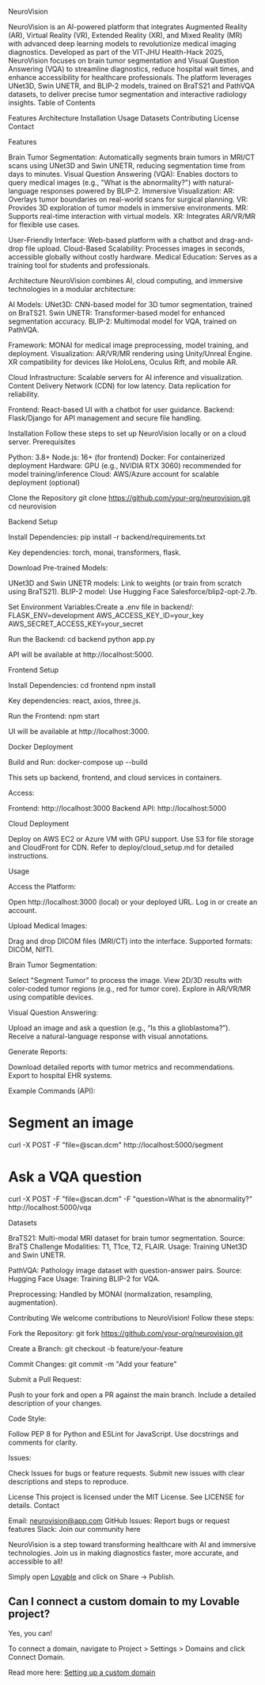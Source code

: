 NeuroVision

NeuroVision is an AI-powered platform that integrates Augmented Reality (AR), Virtual Reality (VR), Extended Reality (XR), and Mixed Reality (MR) with advanced deep learning models to revolutionize medical imaging diagnostics. Developed as part of the VIT-JHU Health-Hack 2025, NeuroVision focuses on brain tumor segmentation and Visual Question Answering (VQA) to streamline diagnostics, reduce hospital wait times, and enhance accessibility for healthcare professionals. The platform leverages UNet3D, Swin UNETR, and BLIP-2 models, trained on BraTS21 and PathVQA datasets, to deliver precise tumor segmentation and interactive radiology insights.
Table of Contents

Features
Architecture
Installation
Usage
Datasets
Contributing
License
Contact

Features

Brain Tumor Segmentation: Automatically segments brain tumors in MRI/CT scans using UNet3D and Swin UNETR, reducing segmentation time from days to minutes.
Visual Question Answering (VQA): Enables doctors to query medical images (e.g., "What is the abnormality?") with natural-language responses powered by BLIP-2.
Immersive Visualization:
AR: Overlays tumor boundaries on real-world scans for surgical planning.
VR: Provides 3D exploration of tumor models in immersive environments.
MR: Supports real-time interaction with virtual models.
XR: Integrates AR/VR/MR for flexible use cases.


User-Friendly Interface: Web-based platform with a chatbot and drag-and-drop file upload.
Cloud-Based Scalability: Processes images in seconds, accessible globally without costly hardware.
Medical Education: Serves as a training tool for students and professionals.

Architecture
NeuroVision combines AI, cloud computing, and immersive technologies in a modular architecture:

AI Models:
UNet3D: CNN-based model for 3D tumor segmentation, trained on BraTS21.
Swin UNETR: Transformer-based model for enhanced segmentation accuracy.
BLIP-2: Multimodal model for VQA, trained on PathVQA.


Framework: MONAI for medical image preprocessing, model training, and deployment.
Visualization:
AR/VR/MR rendering using Unity/Unreal Engine.
XR compatibility for devices like HoloLens, Oculus Rift, and mobile AR.


Cloud Infrastructure:
Scalable servers for AI inference and visualization.
Content Delivery Network (CDN) for low latency.
Data replication for reliability.


Frontend: React-based UI with a chatbot for user guidance.
Backend: Flask/Django for API management and secure file handling.

Installation
Follow these steps to set up NeuroVision locally or on a cloud server.
Prerequisites

Python: 3.8+
Node.js: 16+ (for frontend)
Docker: For containerized deployment
Hardware: GPU (e.g., NVIDIA RTX 3060) recommended for model training/inference
Cloud: AWS/Azure account for scalable deployment (optional)

Clone the Repository
git clone https://github.com/your-org/neurovision.git
cd neurovision

Backend Setup

Install Dependencies:
pip install -r backend/requirements.txt

Key dependencies: torch, monai, transformers, flask.

Download Pre-trained Models:

UNet3D and Swin UNETR models: Link to weights (or train from scratch using BraTS21).
BLIP-2 model: Use Hugging Face Salesforce/blip2-opt-2.7b.


Set Environment Variables:Create a .env file in backend/:
FLASK_ENV=development
AWS_ACCESS_KEY_ID=your_key
AWS_SECRET_ACCESS_KEY=your_secret


Run the Backend:
cd backend
python app.py

API will be available at http://localhost:5000.


Frontend Setup

Install Dependencies:
cd frontend
npm install

Key dependencies: react, axios, three.js.

Run the Frontend:
npm start

UI will be available at http://localhost:3000.


Docker Deployment

Build and Run:
docker-compose up --build

This sets up backend, frontend, and cloud services in containers.

Access:

Frontend: http://localhost:3000
Backend API: http://localhost:5000



Cloud Deployment

Deploy on AWS EC2 or Azure VM with GPU support.
Use S3 for file storage and CloudFront for CDN.
Refer to deploy/cloud_setup.md for detailed instructions.

Usage

Access the Platform:

Open http://localhost:3000 (local) or your deployed URL.
Log in or create an account.


Upload Medical Images:

Drag and drop DICOM files (MRI/CT) into the interface.
Supported formats: DICOM, NIfTI.


Brain Tumor Segmentation:

Select "Segment Tumor" to process the image.
View 2D/3D results with color-coded tumor regions (e.g., red for tumor core).
Explore in AR/VR/MR using compatible devices.


Visual Question Answering:

Upload an image and ask a question (e.g., “Is this a glioblastoma?”).
Receive a natural-language response with visual annotations.


Generate Reports:

Download detailed reports with tumor metrics and recommendations.
Export to hospital EHR systems.


Example Commands (API):
# Segment an image
curl -X POST -F "file=@scan.dcm" http://localhost:5000/segment

# Ask a VQA question
curl -X POST -F "file=@scan.dcm" -F "question=What is the abnormality?" http://localhost:5000/vqa



Datasets

BraTS21: Multi-modal MRI dataset for brain tumor segmentation.
Source: BraTS Challenge
Modalities: T1, T1ce, T2, FLAIR.
Usage: Training UNet3D and Swin UNETR.


PathVQA: Pathology image dataset with question-answer pairs.
Source: Hugging Face
Usage: Training BLIP-2 for VQA.


Preprocessing: Handled by MONAI (normalization, resampling, augmentation).

Contributing
We welcome contributions to NeuroVision! Follow these steps:

Fork the Repository:
git fork https://github.com/your-org/neurovision.git


Create a Branch:
git checkout -b feature/your-feature


Commit Changes:
git commit -m "Add your feature"


Submit a Pull Request:

Push to your fork and open a PR against the main branch.
Include a detailed description of your changes.


Code Style:

Follow PEP 8 for Python and ESLint for JavaScript.
Use docstrings and comments for clarity.


Issues:

Check Issues for bugs or feature requests.
Submit new issues with clear descriptions and steps to reproduce.



License
This project is licensed under the MIT License. See LICENSE for details.
Contact

Email: neurovision@app.com
GitHub Issues: Report bugs or request features
Slack: Join our community here


NeuroVision is a step toward transforming healthcare with AI and immersive technologies. Join us in making diagnostics faster, more accurate, and accessible to all!


Simply open [Lovable](https://lovable.dev/projects/3e0378f2-03d0-419c-ad84-d917015ae639) and click on Share -> Publish.

## Can I connect a custom domain to my Lovable project?

Yes, you can!

To connect a domain, navigate to Project > Settings > Domains and click Connect Domain.

Read more here: [Setting up a custom domain](https://docs.lovable.dev/tips-tricks/custom-domain#step-by-step-guide)
